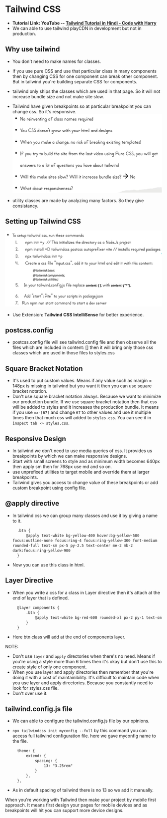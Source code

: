 # Tailwind CSS

- **Tutorial Link: YouTube -- <a href="https://www.youtube.com/playlist?list=PLu0W_9lII9ahwFDuExCpPFHAK829Wto2O">Tailwind Tutorial in Hindi - Code with Harry</a>**
- We can able to use tailwind playCDN in development but not in production.

## Why use tailwind
- You don't need to make names for classes. 
- If you use pure CSS and use that particular class in many components then by changing CSS for one component can break other component. But in tailwind you're building separate CSS for components.
- tailwind only ships the classes which are used in that page. So it will not increase bundle size and not make site slow.
- Tailwind have given breakpoints so at particular breakpoint you can change css. So it's responsive.
![alt text](public/image.png)

- utility classes are made by analyzing many factors. So they give consistancy.

## Setting up Tailwind CSS
![alt text](public/image-1.png)

- Use Extension: **Tailwind CSS IntelliSense** for better experience.

## postcss.config
- postcss.config file will see tailwind.config file and then observe all the    files which are included in content: [] then it will bring only those css classes which are used in those files to styles.css

## Square Bracket Notation
- It's used to put custom values. Means if any value such as margin = 148px is missing in tailwind but you want it then you can use square bracket notation.
- Don't use square bracket notation always. Because we want to minimize our production bundle. If we use square bracket notation then that css will be added to styles and it increases the production bundle. It means if you use `mx-[67]` and change `67` to other values and use it multiple times then that much css will added to `styles.css`. You can see it in `inspect tab -> styles.css`.

## Responsive Design
- In tailwind we don't need to use media queries of css. It provides us breakpoints by which we can make responsive designs.
- Start with small screens to style and as minimum width becomes 640px then apply sm then for 768px use md and so on.
- use unprefixed utilities to target mobile and override them at larger breakpoints.
- Tailwind gives you access to change value of these breakpoints or add custom breakpoint using config file.

## @apply directive
- In tailwind css we can group many classes and use it by giving a name to it.

        .btn {
            @apply text-white bg-yellow-400 hover:bg-yellow-500 focus:outline-none focus:ring-4 focus:ring-yellow-300 font-medium rounded-full text-sm px-5 py-2.5 text-center me-2 mb-2 dark:focus:ring-yellow-900
        }

- Now you can use this class in html.

## Layer Directive
- When you write a css for a class in Layer directive then it's attach at the end of layer that is defined.

        @layer components {
            .btn {
                @apply text-white bg-red-600 rounded-xl px-2 py-1 text-sm
            }
        }

- Here btn class will add at the end of components layer.

NOTE: 
- Don't use `layer` and `apply` directories when there's no need. Means if you're using a style more than 6 times then it's okay but don't use this to create style of only one component.
- When you use layer and apply directories then remember that you're doing it with a cost of maintainibility. It's difficult to maintain code when you use layer and apply directories. Because you constantly need to look for styles.css file.
- Don't over use it.

## tailwind.config.js file
- We can able to configure the tailwind.config.js file by our opinions.
- `npx tailwindcss init myconfig --full` by this command you can access full tailwind configuration file. here we gave myconfig name to the file.

        theme: {
            extend: {
                spacing: {
                    13: "3.25rem"
                }
            },
        },
    
- As in default spacing of tailwind there is no 13 so we add it manually.


When you're working with Tailwind then make your project by mobile first approach. It means first design your pages for mobile devices and as breakpoints will hit you can support more device designs.